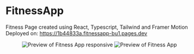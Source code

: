 # FitnessApp
Fitness Page created using React, Typescript, Tailwind and Framer Motion<br>
Deployed on: https://1b44833a.fitnessapp-bu1.pages.dev<br>

<div align="center">
  <img alt="Preview of Fitness App responsive" src="https://i.imgur.com/qqyUeik.png" />
  <img alt="Preview of Fitness App" src="https://i.imgur.com/YfZl3ji.png" />
</div>

